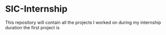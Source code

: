 # SIC-Internship
This repository will contain all the projects I worked on during my internship duration
the first project is
